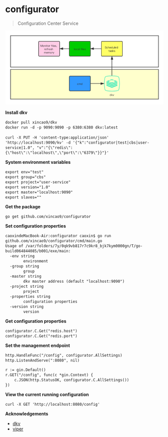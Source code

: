 # configurator

>Configuration Center Service

![architectures](https://raw.githubusercontent.com/xincao9/configurator/master/configurator.png)

**Install dkv**

```
docker pull xincao9/dkv
docker run -d -p 9090:9090 -p 6380:6380 dkv:latest

curl -X PUT -H 'content-type:application/json' 'http://localhost:9090/kv' -d '{"k":"configurator|test|cbs|user-service|1.0", "v":"{\"redis\":{\"host\":\"localhost\",\"port\":\"6379\"}}"}'
```

**System environment variables**

```
export env="test"
export group="cbs"
export project="user-service"
export version="1.0"
export master="localhost:9090"
export slaves=""
```

**Get the package**

```
go get github.com/xincao9/configurator
```
**Set configuration properties**

```
caoxindeMacBook-Air:configurator caoxin$ go run github.com/xincao9/configurator/cmd/main.go
Usage of /var/folders/7y/0qk9vb817r7c9kr8_bjk7kym0000gn/T/go-build064844085/b001/exe/main:
  -env string
    	environment
  -group string
    	group
  -master string
    	dkv master address (default "localhost:9090")
  -project string
    	project
  -properties string
    	configuration properties
  -version string
    	version
```

**Get configuration properties**

```
configurator.C.Get("redis.host")
configurator.C.Get("redis.port")
```

**Set the management endpoint**

```
http.HandleFunc("/config", configurator.AllSettings)
http.ListenAndServe(":8080", nil)
```

```
r := gin.Default()
r.GET("/config", func(c *gin.Context) {
    c.JSON(http.StatusOK, configurator.C.AllSettings())
})
```

**View the current running configuration**

```
curl -X GET 'http://localhost:8080/config'
```

**Acknowledgements**

* [dkv](https://github.com/xincao9/dkv)
* [viper](https://github.com/spf13/viper)

